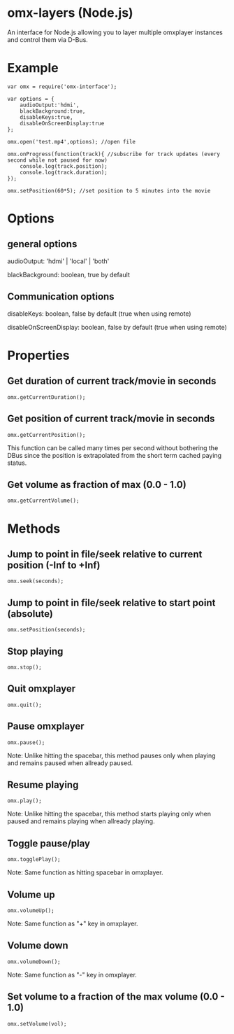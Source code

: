 
# omx-layers (Node.js)
An interface for Node.js allowing you to layer multiple omxplayer instances and control them via D-Bus.

# Example
```
var omx = require('omx-interface');

var options = {
	audioOutput:'hdmi',
	blackBackground:true,
	disableKeys:true,
	disableOnScreenDisplay:true
};

omx.open('test.mp4',options); //open file

omx.onProgress(function(track){ //subscribe for track updates (every second while not paused for now)
	console.log(track.position);
	console.log(track.duration);
});

omx.setPosition(60*5); //set position to 5 minutes into the movie
```

# Options
## general options
audioOutput:             'hdmi' | 'local' | 'both'

blackBackground:         boolean, true by default

## Communication options

disableKeys:             boolean, false by default (true when using remote)

disableOnScreenDisplay:  boolean, false by default (true when using remote)


# Properties
## Get duration of current track/movie in seconds
``omx.getCurrentDuration();``

## Get position of current track/movie in seconds
``omx.getCurrentPosition();``

This function can be called many times per second without bothering the DBus since the position is extrapolated from the short term cached paying status.

## Get volume as fraction of max (0.0 - 1.0)
``omx.getCurrentVolume();``

# Methods

## Jump to point in file/seek relative to current position (-Inf to +Inf)
``omx.seek(seconds);``

## Jump to point in file/seek relative to start point (absolute)
``omx.setPosition(seconds);``

## Stop playing
``omx.stop();``

## Quit omxplayer
``omx.quit();``

## Pause omxplayer
``omx.pause();``

Note: Unlike hitting the spacebar, this method pauses only when playing and remains paused when allready paused.

## Resume playing
``omx.play();``

Note: Unlike hitting the spacebar, this method starts playing only when paused and remains playing when allready playing.

## Toggle pause/play
``omx.togglePlay();``

Note: Same function as hitting spacebar in omxplayer.

## Volume up
``omx.volumeUp();``

Note: Same function as "+" key in omxplayer.

## Volume down
``omx.volumeDown();``

Note: Same function as "-" key in omxplayer.

## Set volume to a fraction of the max volume (0.0 - 1.0)
``omx.setVolume(vol);``
